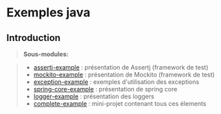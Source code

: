 Exemples java
===================

Introduction
-------------

> **Sous-modules:**

> - [assertj-example](assertj-example) : présentation de Assertj (framework de test)
> - [mockito-example](mockito-example) : présentation de Mockito (framework de test)
> - [exception-example](exception-example) : exemples d'utilisation des exceptions
> - [spring-core-example](spring-core-example) : présentation de spring core
> - [logger-example](logger-example) : présentation des loggers
> - [complete-example](complete-example) : mini-projet contenant tous ces élements


